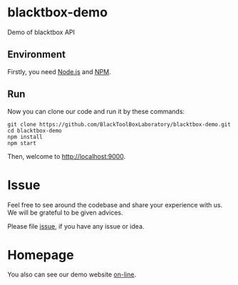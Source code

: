 # blacktbox-demo

Demo of blacktbox API

## Environment

Firstly, you need [Node.js](https://nodejs.org/en/) and [NPM](https://www.npmjs.com).

## Run

Now you can clone our code and run it by these commands:

    git clone https://github.com/BlackToolBoxLaboratory/blacktbox-demo.git
    cd blacktbox-demo
    npm install
    npm start

Then, welcome to [http://localhost:9000](http://localhost:9000). 

# Issue

Feel free to see around the codebase and share your experience with us. We will be grateful to be given advices. 

Please file [issue](https://github.com/BlackToolBoxLaboratory/blacktbox-demo/issues), if you have any issue or idea.  

# Homepage

You also can see our demo website [on-line](https://blacktoolboxlaboratory.github.io/).                                    
